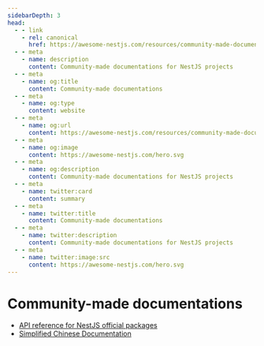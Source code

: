 ```yaml
---
sidebarDepth: 3
head:
  - - link
    - rel: canonical
      href: https://awesome-nestjs.com/resources/community-made-documentations
  - - meta
    - name: description
      content: Community-made documentations for NestJS projects
  - - meta
    - name: og:title
      content: Community-made documentations
  - - meta
    - name: og:type
      content: website
  - - meta
    - name: og:url
      content: https://awesome-nestjs.com/resources/community-made-documentations.html
  - - meta
    - name: og:image
      content: https://awesome-nestjs.com/hero.svg
  - - meta
    - name: og:description
      content: Community-made documentations for NestJS projects
  - - meta
    - name: twitter:card
      content: summary
  - - meta
    - name: twitter:title
      content: Community-made documentations
  - - meta
    - name: twitter:description
      content: Community-made documentations for NestJS projects
  - - meta
    - name: twitter:image:src
      content: https://awesome-nestjs.com/hero.svg
---
```


# Community-made documentations

- [API reference for NestJS official packages](https://api-references-nestjs.netlify.app/api)
- [Simplified Chinese Documentation](https://docs.nestjs.cn)
